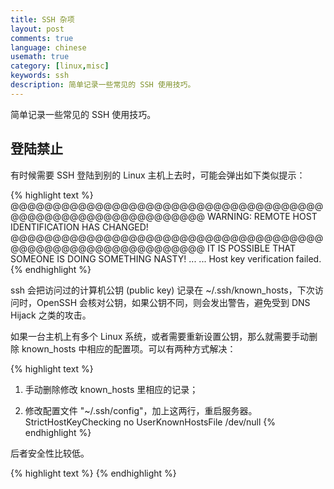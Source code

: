 ```yaml
---
title: SSH 杂项
layout: post
comments: true
language: chinese
usemath: true
category: [linux,misc]
keywords: ssh
description: 简单记录一些常见的 SSH 使用技巧。
---
```


简单记录一些常见的 SSH 使用技巧。

<!-- more -->

## 登陆禁止

有时候需要 SSH 登陆到别的 Linux 主机上去时，可能会弹出如下类似提示：

{% highlight text %}
@@@@@@@@@@@@@@@@@@@@@@@@@@@@@@@@@@@@@@@@@@@@@@@@@@@@@@@@@@@@
WARNING: REMOTE HOST IDENTIFICATION HAS CHANGED!
@@@@@@@@@@@@@@@@@@@@@@@@@@@@@@@@@@@@@@@@@@@@@@@@@@@@@@@@@@@@
IT IS POSSIBLE THAT SOMEONE IS DOING SOMETHING NASTY!
... ...
Host key verification failed.
{% endhighlight %}

ssh 会把访问过的计算机公钥 (public key) 记录在 ~/.ssh/known_hosts，下次访问时，OpenSSH 会核对公钥，如果公钥不同，则会发出警告，避免受到 DNS Hijack 之类的攻击。

如果一台主机上有多个 Linux 系统，或者需要重新设置公钥，那么就需要手动删除 known_hosts 中相应的配置项。可以有两种方式解决：

{% highlight text %}
1. 手动删除修改 known_hosts 里相应的记录；

2. 修改配置文件 "~/.ssh/config"，加上这两行，重启服务器。
   StrictHostKeyChecking no
   UserKnownHostsFile /dev/null
{% endhighlight %}

后者安全性比较低。


{% highlight text %}
{% endhighlight %}
